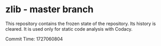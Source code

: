 # zlib - master branch

This repository contains the frozen state of the repository.
Its history is cleared. It is used only for static code
analysis with Codacy.

Commit Time: 1727060804
